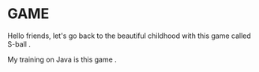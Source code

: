 # GAME
Hello friends, let's go back to the beautiful childhood with this game called S-ball .




My training on Java is this game .

